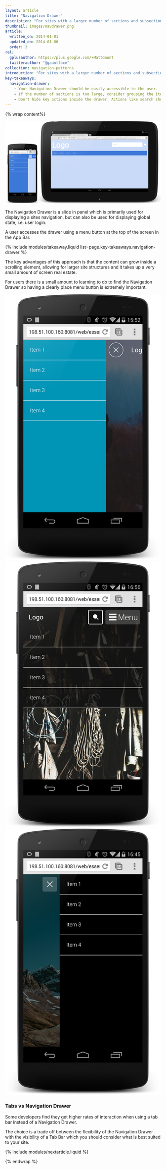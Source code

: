 ```yaml
---
layout: article
title: "Navigation Drawer"
description: "For sites with a larger number of sections and subsections the Navigation Drawer is a much better fit. It can be a scrollable off-canvas element to your site as well as be a common place for global state."
thumbnail: images/navdrawer.png
article:
  written_on: 2014-01-01
  updated_on: 2014-01-06
  order: 3
rel:
  gplusauthor: https://plus.google.com/+MattGaunt
  twitterauthor: "@gauntface"
collection: navigation-patterns
introduction: "For sites with a larger number of sections and subsections the Navigation Drawer is a much better fit. It can be a scrollable off-canvas element to your site as well as be a common place for global state."
key-takeaways:
  navigation-drawer:
    - Your Navigation Drawer should be easily accessible to the user.
    - If the number of sections is too large, consider grouping the items and expanding / contracting the groups. Avoid overwhelming your users.
    - Don't hide key actions inside the drawer. Actions like search should be prominently on the home page, not hidden in the drawer.
---
```


{% wrap content%}

<a href="{{site.baseurl}}/resources/samples/layouts/navigation-patterns/appbar-navdrawer-sample1.html">
	<img class="g-medium--full g-wide--full" src="images/navdrawer.png">
</a>

<div style="clear: both;"></div>

The Navigation Drawer is a slide in panel which is primarily used for displaying a sites navigation, but can also be used for displaying global state, i.e. user login.

A user accesses the drawer using a menu button at the top of the screen in the App Bar.

{% include modules/takeaway.liquid list=page.key-takeaways.navigation-drawer %}

The key advantages of this approach is that the content can grow inside a scrolling element, allowing for larger site structures and it takes up a very small amount of screen real estate.

For users there is a small amount to learning to do to find the Navigation Drawer so having a clearly place menu button is extremely important.

<a href="{{site.baseurl}}/resources/samples/layouts/navigation-patterns/appbar-navdrawer-bottombar-sample.html">
	<img class="g--third" src="images/navdrawer-alt-1.png">
</a><a href="{{site.baseurl}}/resources/samples/layouts/navigation-patterns/appbar-navdrawer-sample.html">
	<img class="g--third" src="images/navdrawer-alt-2.png">
</a><a href="{{site.baseurl}}/resources/samples/layouts/navigation-patterns/navdrawer-sample4.html">
	<img class="g--third g--last" src="images/navdrawer-alt-3.png"> 
</a>

<div style="clear: both;"></div>

### Tabs vs Navigation Drawer

Some developers find they get higher rates of interaction when using a tab bar instead of a Navigation Drawer.

The choice is a trade off between the flexibility of the Navigation Drawer with the visibility of a Tab Bar which you should consider what is best suited to your site.

<div style="clear: both;"></div>

{% include modules/nextarticle.liquid %}

{% endwrap %}
